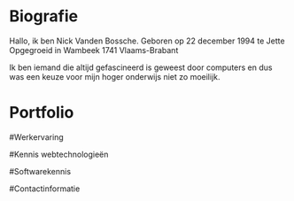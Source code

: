 # Biografie

Hallo, ik ben Nick Vanden Bossche. 
Geboren op 22 december 1994 te Jette
Opgegroeid in Wambeek 1741 Vlaams-Brabant

Ik ben iemand die altijd gefascineerd is geweest door computers en dus was een keuze voor mijn hoger onderwijs niet zo moeilijk.

# Portfolio

#Werkervaring

#Kennis webtechnologieën

#Softwarekennis

#Contactinformatie

